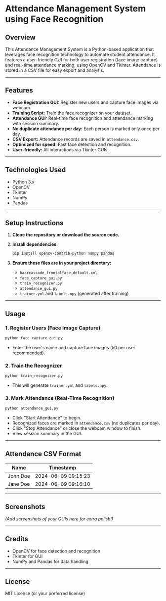 # Attendance Management System using Face Recognition

## Overview

This Attendance Management System is a Python-based application that leverages face recognition technology to automate student attendance. It features a user-friendly GUI for both user registration (face image capture) and real-time attendance marking, using OpenCV and Tkinter. Attendance is stored in a CSV file for easy export and analysis.

---

## Features

- **Face Registration GUI:** Register new users and capture face images via webcam.
- **Training Script:** Train the face recognizer on your dataset.
- **Attendance GUI:** Real-time face recognition and attendance marking with session summary.
- **No duplicate attendance per day:** Each person is marked only once per day.
- **CSV Export:** Attendance records are saved in `attendance.csv`.
- **Optimized for speed:** Fast face detection and recognition.
- **User-friendly:** All interactions via Tkinter GUIs.

---

## Technologies Used

- Python 3.x
- OpenCV
- Tkinter
- NumPy
- Pandas

---

## Setup Instructions

1. **Clone the repository or download the source code.**

2. **Install dependencies:**
   ```bash
   pip install opencv-contrib-python numpy pandas
   ```

3. **Ensure these files are in your project directory:**
   - `haarcascade_frontalface_default.xml`
   - `face_capture_gui.py`
   - `train_recognizer.py`
   - `attendance_gui.py`
   - `trainer.yml` and `labels.npy` (generated after training)

---

## Usage

### 1. Register Users (Face Image Capture)
```bash
python face_capture_gui.py
```
- Enter the user's name and capture face images (50 per user recommended).

### 2. Train the Recognizer
```bash
python train_recognizer.py
```
- This will generate `trainer.yml` and `labels.npy`.

### 3. Mark Attendance (Real-Time Recognition)
```bash
python attendance_gui.py
```
- Click "Start Attendance" to begin.
- Recognized faces are marked in `attendance.csv` (no duplicates per day).
- Click "Stop Attendance" or close the webcam window to finish.
- View session summary in the GUI.

---

## Attendance CSV Format

| Name      | Timestamp           |
|-----------|---------------------|
| John Doe  | 2024-06-09 09:15:23 |
| Jane Doe  | 2024-06-09 09:16:10 |

---

## Screenshots

*(Add screenshots of your GUIs here for extra polish!)*

---

## Credits

- OpenCV for face detection and recognition
- Tkinter for GUI
- NumPy and Pandas for data handling

---

## License

MIT License (or your preferred license)